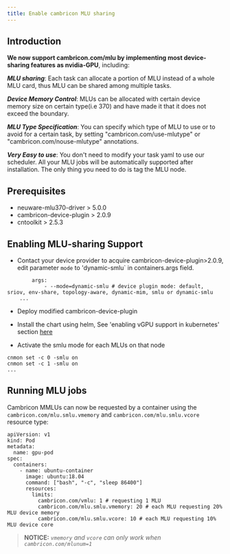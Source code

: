 ```yaml
---
title: Enable cambricon MLU sharing
---
```


## Introduction

**We now support cambricon.com/mlu by implementing most device-sharing features as nvidia-GPU**, including:

***MLU sharing***: Each task can allocate a portion of MLU instead of a whole MLU card, thus MLU can be shared among multiple tasks.

***Device Memory Control***: MLUs can be allocated with certain device memory size on certain type(i.e 370) and have made it that it does not exceed the boundary.

***MLU Type Specification***: You can specify which type of MLU to use or to avoid for a certain task, by setting "cambricon.com/use-mlutype" or "cambricon.com/nouse-mlutype" annotations. 

***Very Easy to use***: You don't need to modify your task yaml to use our scheduler. All your MLU jobs will be automatically supported after installation. The only thing you need to do is tag the MLU node.

## Prerequisites

* neuware-mlu370-driver > 5.0.0
* cambricon-device-plugin > 2.0.9
* cntoolkit > 2.5.3

## Enabling MLU-sharing Support

* Contact your device provider to acquire cambricon-device-plugin>2.0.9, edit parameter `mode` to 'dynamic-smlu` in containers.args field.

```
        args:
            - --mode=dynamic-smlu # device plugin mode: default, sriov, env-share, topology-aware, dynamic-mim, smlu or dynamic-smlu
	...
```

* Deploy modified cambricon-device-plugin

* Install the chart using helm, See 'enabling vGPU support in kubernetes' section [here](https://github.com/Project-HAMi/HAMi#enabling-vgpu-support-in-kubernetes)

* Activate the smlu mode for each MLUs on that node
```
cnmon set -c 0 -smlu on
cnmon set -c 1 -smlu on
...
```

## Running MLU jobs

Cambricon MMLUs can now be requested by a container
using the `cambricon.com/mlu.smlu.vmemory` and `cambricon.com/mlu.smlu.vcore` resource type:

```
apiVersion: v1
kind: Pod
metadata:
  name: gpu-pod
spec:
  containers:
    - name: ubuntu-container
      image: ubuntu:18.04
      command: ["bash", "-c", "sleep 86400"]
      resources:
        limits:
          cambricon.com/vmlu: 1 # requesting 1 MLU
          cambricon.com/mlu.smlu.vmemory: 20 # each MLU requesting 20% MLU device memory
          cambricon.com/mlu.smlu.vcore: 10 # each MLU requesting 10% MLU device core
```

> **NOTICE:** *`vmemory` and `vcore` can only work when `cambricon.com/mlunum=1`* 